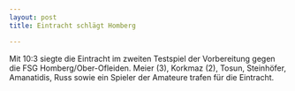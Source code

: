 ```yaml
---
layout: post
title: Eintracht schlägt Homberg

---
```


Mit 10:3 siegte die Eintracht im zweiten Testspiel der Vorbereitung gegen die FSG Homberg/Ober-Ofleiden. Meier (3), Korkmaz (2), Tosun, Steinhöfer, Amanatidis, Russ sowie ein Spieler der Amateure trafen für die Eintracht.


